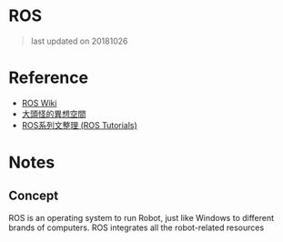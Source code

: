 ROS
===
> last updated on 20181026
> 
# Reference
- [ROS Wiki](http://wiki.ros.org/ROS)
- [大頭怪的異想空間](https://charlyhuangrostutorial.wordpress.com)
- [ROS系列文整理 (ROS Tutorials)](https://pojenlai.wordpress.com/2012/12/14/ros%E6%95%99%E5%AD%B8%E7%B3%BB%E5%88%97%E6%96%87%E6%95%B4%E7%90%86/)
# Notes
## Concept
ROS is an operating system to run Robot, just like Windows to different brands of computers. ROS integrates all the robot-related resources